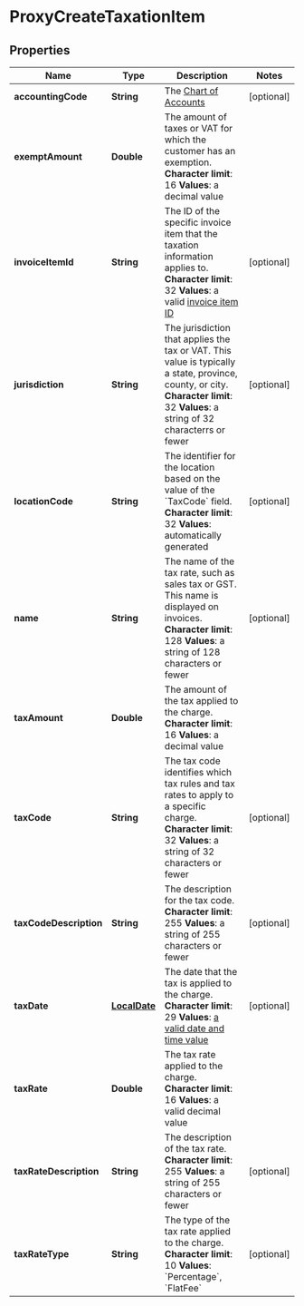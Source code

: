 
# ProxyCreateTaxationItem

## Properties
Name | Type | Description | Notes
------------ | ------------- | ------------- | -------------
**accountingCode** | **String** |  The [Chart of Accounts](/CB_Billing/W_Billing_and_Payments_Settings/V_Configure_Accounting_Codes/D_Set_Up_Chart_of_Accounts)  |  [optional]
**exemptAmount** | **Double** |  The amount of taxes or VAT for which the customer has an exemption. **Character limit**: 16 **Values**: a decimal value  | 
**invoiceItemId** | **String** |  The ID of the specific invoice item that the taxation information applies to. **Character limit**: 32 **Values**: a valid [invoice item ID](https://knowledgecenter.zuora.com/DC_Developers/SOAP_API/E1_SOAP_API_Object_Reference/InvoiceItem)  |  [optional]
**jurisdiction** | **String** |  The jurisdiction that applies the tax or VAT. This value is typically a state, province, county, or city. **Character limit**: 32 **Values**: a string of 32 characterrs or fewer  |  [optional]
**locationCode** | **String** |  The identifier for the location based on the value of the &#x60;TaxCode&#x60; field. **Character limit**: 32 **Values**: automatically generated  |  [optional]
**name** | **String** |  The name of the tax rate, such as sales tax or GST. This name is displayed on invoices. **Character limit**: 128 **Values**: a string of 128 characters or fewer  |  [optional]
**taxAmount** | **Double** |  The amount of the tax applied to the charge. **Character limit**: 16 **Values**: a decimal value  | 
**taxCode** | **String** |  The tax code identifies which tax rules and tax rates to apply to a specific charge. **Character limit**: 32 **Values**: a string of 32 characters or fewer  |  [optional]
**taxCodeDescription** | **String** |  The description for the tax code. **Character limit**: 255 **Values**: a string of 255 characters or fewer  |  [optional]
**taxDate** | [**LocalDate**](LocalDate.md) |  The date that the tax is applied to the charge. **Character limit**: 29 **Values**: [a valid date and time value](/CB_Billing/WA_Dates_in_Zuora/A_Date_and_dateTime_Format)  |  [optional]
**taxRate** | **Double** |  The tax rate applied to the charge. **Character limit**: 16 **Values**: a valid decimal value  | 
**taxRateDescription** | **String** |  The description of the tax rate. **Character limit**: 255 **Values**: a string of 255 characters or fewer  |  [optional]
**taxRateType** | **String** |  The type of the tax rate applied to the charge. **Character limit**: 10 **Values**: &#x60;Percentage&#x60;, &#x60;FlatFee&#x60;  |  [optional]



